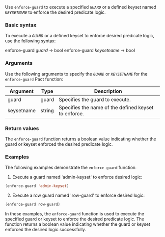 Use `enforce-guard` to execute a specified *`GUARD`* or a defined keyset named *`KEYSETNAME`* to enforce the desired predicate logic.

### Basic syntax

To execute a *`GUARD`* or a defined keyset to enforce desired predicate logic, use the following syntax:

enforce-guard *guard* -> bool
enforce-guard *keysetname* -> bool

### Arguments

Use the following arguments to specify the *`GUARD`* or *`KEYSETNAME`* for the `enforce-guard` Pact function:

| Argument   | Type   | Description                                        |
|------------|--------|----------------------------------------------------|
| guard      | guard  | Specifies the guard to execute.                    |
| keysetname | string | Specifies the name of the defined keyset to enforce.|

### Return values

The `enforce-guard` function returns a boolean value indicating whether the guard or keyset enforced the desired predicate logic.

### Examples

The following examples demonstrate the `enforce-guard` function:

1. Execute a guard named 'admin-keyset' to enforce desired logic:

```lisp
(enforce-guard 'admin-keyset)
```

2. Execute a row guard named 'row-guard' to enforce desired logic:

```lisp
(enforce-guard row-guard)
```

In these examples, the `enforce-guard` function is used to execute the specified guard or keyset to enforce the desired predicate logic. The function returns a boolean value indicating whether the guard or keyset enforced the desired logic successfully.
